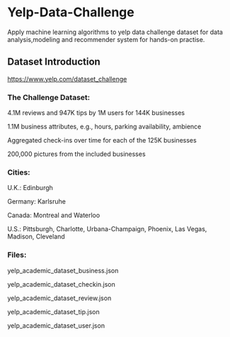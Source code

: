 # Yelp-Data-Challenge
Apply machine learning algorithms to yelp data challenge dataset for data analysis,modeling and recommender system for hands-on practise.
## Dataset Introduction
https://www.yelp.com/dataset_challenge

### The Challenge Dataset:

  4.1M reviews and 947K tips by 1M users for 144K businesses
  
  1.1M business attributes, e.g., hours, parking availability, ambience
  
  Aggregated check-ins over time for each of the 125K businesses
  
  200,000 pictures from the included businesses

### Cities:
  U.K.: Edinburgh 
  
  Germany: Karlsruhe
  
  Canada: Montreal and Waterloo
  
  U.S.: Pittsburgh, Charlotte, Urbana-Champaign, Phoenix, Las Vegas, Madison, Cleveland

### Files:
  yelp_academic_dataset_business.json
  
  yelp_academic_dataset_checkin.json
  
  yelp_academic_dataset_review.json
  
  yelp_academic_dataset_tip.json
  
  yelp_academic_dataset_user.json
